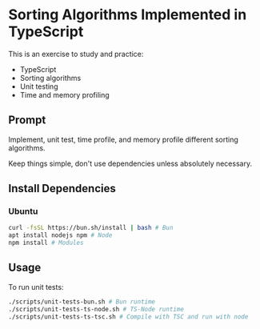 # Sorting Algorithms Implemented in TypeScript

This is an exercise to study and practice:

- TypeScript
- Sorting algorithms
- Unit testing
- Time and memory profiling

## Prompt

Implement, unit test, time profile, and memory profile different sorting algorithms.

Keep things simple, don't use dependencies unless absolutely necessary.

## Install Dependencies

### Ubuntu

```bash
curl -fsSL https://bun.sh/install | bash # Bun
apt install nodejs npm # Node
npm install # Modules
```

## Usage

To run unit tests:

```bash
./scripts/unit-tests-bun.sh # Bun runtime
./scripts/unit-tests-ts-node.sh # TS-Node runtime
./scripts/unit-tests-ts-tsc.sh # Compile with TSC and run with node
```
